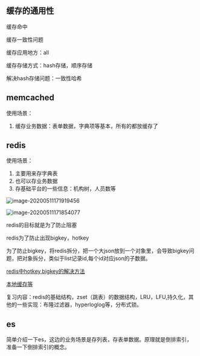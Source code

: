 ## 缓存的通用性

缓存命中

缓存一致性问题

缓存应用地方：all

缓存存储方式：hash存储，顺序存储

解决hash存储问题：一致性哈希

## memcached

使用场景：

1. 缓存业务数据：表单数据，字典项等基本，所有的都放缓存了

## redis

使用场景：

1. 主要用来存字典表
2. 也可以存业务数据
3. 存基础平台的一些信息：机构树，人员数等

![image-20200511171919456](C:\Users\JIEE_Shine\AppData\Roaming\Typora\typora-user-images\image-20200511171919456.png)

![image-20200511171854077](C:\Users\JIEE_Shine\AppData\Roaming\Typora\typora-user-images\image-20200511171854077.png)

redis的目标就是为了防止阻塞

redis为了防止出现bigkey，hotkey

为了防止bigkey，将redis拆分，把一个大json放到一个对象里，会导致bigkey问题，把对象拆分，类似于list记录id,每个id对应json的子数据。

[redis中hotkey,bigkey的解决方法](https://www.jianshu.com/p/58615a1e2cac)

[本地缓存等](https://www.jianshu.com/p/c50c3f22650b)

复习内容：redis的基础结构，zset（跳表）的数据结构，LRU，LFU,持久化，其他的一些实现：布隆过滤器，hyperloglog等，分布式锁。

## es

简单介绍一下es，这边的业务场景是存列表，存表单数据。原理就是倒排索引，准备一下倒排索引的概念。